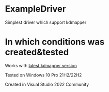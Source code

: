 # ExampleDriver
Simplest driver which support kdmapper
# In which conditions was created&tested
Works with [latest kdmapper version](https://github.com/TheCruZ/kdmapper)

Tested on Windows 10 Pro 21H2/22H2

Created in Visual Studio 2022 Community
